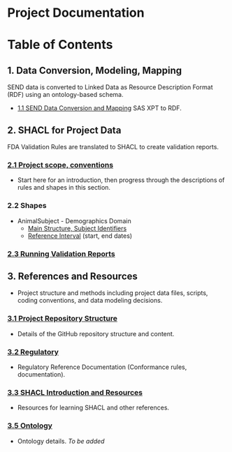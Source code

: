 
Project Documentation
=====================

# Table of Contents

## 1. Data Conversion, Modeling, Mapping

SEND data is converted to Linked Data as Resource Description Format (RDF) using an ontology-based schema.

* [1.1 SEND Data Conversion and Mapping](DataConversion.md)  SAS XPT to RDF.

## 2. SHACL for Project Data

FDA Validation Rules are translated to SHACL to create validation reports. 

### [2.1 Project scope, conventions](SHACL-Scope.md)

* Start here for an introduction, then progress through the descriptions of rules and shapes in this section.

### 2.2 Shapes

* AnimalSubject - Demographics Domain
    * [Main Structure, Subject Identifiers](SHACL-AnimalSubject-Details.md)
    * [Reference Interval](SHACL-AnimalSubject-ReferenceInterval-Details.md) (start, end dates) 

### [2.3 Running Validation Reports](SHACL-RunValReport.md)


## 3. References and Resources

* Project structure and methods including project data files, scripts, coding conventions, and data modeling decisions.

### [3.1 Project Repository Structure](Repository-Ref.md)

* Details of the GitHub repository structure and content.

### [3.2 Regulatory](Regulatory-Ref.md)

* Regulatory Reference Documentation (Conformance rules, documentation).

### [3.3 SHACL Introduction and Resources](SHACL-Intro.md)

* Resources for learning SHACL and other references.

### [3.5 Ontology](Ontology-Ref.md)

* Ontology details.  *To be added*

